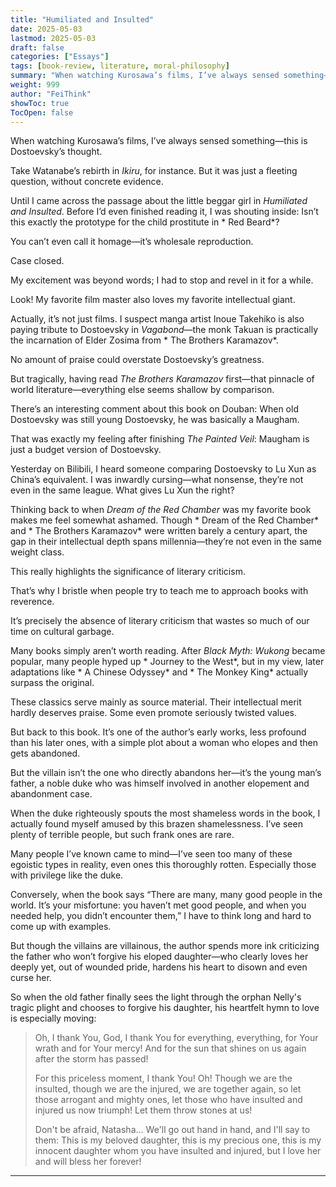 ```yaml
---
title: "Humiliated and Insulted"
date: 2025-05-03
lastmod: 2025-05-03
draft: false
categories: ["Essays"]
tags: [book-review, literature, moral-philosophy]
summary: "When watching Kurosawa’s films, I’ve always sensed something—this is Dostoevsky’s thought. Take..."
weight: 999
author: "FeiThink"
showToc: true
TocOpen: false
---
```




When watching Kurosawa’s films, I’ve always sensed something—this is Dostoevsky’s thought.

Take Watanabe’s rebirth in *Ikiru*, for instance. But it was just a fleeting question, without concrete evidence.

Until I came across the passage about the little beggar girl in *Humiliated and Insulted*. Before I’d even finished reading it, I was shouting inside: Isn’t this exactly the prototype for the child prostitute in * Red Beard*?

You can’t even call it homage—it’s wholesale reproduction.

Case closed.

My excitement was beyond words; I had to stop and revel in it for a while.

Look! My favorite film master also loves my favorite intellectual giant.

Actually, it’s not just films. I suspect manga artist Inoue Takehiko is also paying tribute to Dostoevsky in *Vagabond*—the monk Takuan is practically the incarnation of Elder Zosima from * The Brothers Karamazov*.

No amount of praise could overstate Dostoevsky’s greatness.

But tragically, having read *The Brothers Karamazov* first—that pinnacle of world literature—everything else seems shallow by comparison.

There’s an interesting comment about this book on Douban: When old Dostoevsky was still young Dostoevsky, he was basically a Maugham.

That was exactly my feeling after finishing *The Painted Veil*: Maugham is just a budget version of Dostoevsky.

Yesterday on Bilibili, I heard someone comparing Dostoevsky to Lu Xun as China’s equivalent. I was inwardly cursing—what nonsense, they’re not even in the same league. What gives Lu Xun the right?

Thinking back to when *Dream of the Red Chamber* was my favorite book makes me feel somewhat ashamed. Though * Dream of the Red Chamber* and * The Brothers Karamazov* were written barely a century apart, the gap in their intellectual depth spans millennia—they’re not even in the same weight class.

This really highlights the significance of literary criticism.

That’s why I bristle when people try to teach me to approach books with reverence.

It’s precisely the absence of literary criticism that wastes so much of our time on cultural garbage.

Many books simply aren’t worth reading. After *Black Myth: Wukong* became popular, many people hyped up * Journey to the West*, but in my view, later adaptations like * A Chinese Odyssey* and * The Monkey King* actually surpass the original.

These classics serve mainly as source material. Their intellectual merit hardly deserves praise. Some even promote seriously twisted values.

But back to this book. It’s one of the author’s early works, less profound than his later ones, with a simple plot about a woman who elopes and then gets abandoned.

But the villain isn’t the one who directly abandons her—it’s the young man’s father, a noble duke who was himself involved in another elopement and abandonment case.

When the duke righteously spouts the most shameless words in the book, I actually found myself amused by this brazen shamelessness. I’ve seen plenty of terrible people, but such frank ones are rare.

Many people I’ve known came to mind—I’ve seen too many of these egoistic types in reality, even ones this thoroughly rotten. Especially those with privilege like the duke.

Conversely, when the book says “There are many, many good people in the world. It’s your misfortune: you haven’t met good people, and when you needed help, you didn’t encounter them,” I have to think long and hard to come up with examples.

But though the villains are villainous, the author spends more ink criticizing the father who won’t forgive his eloped daughter—who clearly loves her deeply yet, out of wounded pride, hardens his heart to disown and even curse her.

So when the old father finally sees the light through the orphan Nelly's tragic plight and chooses to forgive his daughter, his heartfelt hymn to love is especially moving:

> Oh, I thank You, God, I thank You for everything, everything, for Your wrath and for Your mercy! And for the sun that shines on us again after the storm has passed!
>
> For this priceless moment, I thank You! Oh! Though we are the insulted, though we are the injured, we are together again, so let those arrogant and mighty ones, let those who have insulted and injured us now triumph! Let them throw stones at us!
>
> Don't be afraid, Natasha... We'll go out hand in hand, and I'll say to them: This is my beloved daughter, this is my precious one, this is my innocent daughter whom you have insulted and injured, but I love her and will bless her forever!

---
